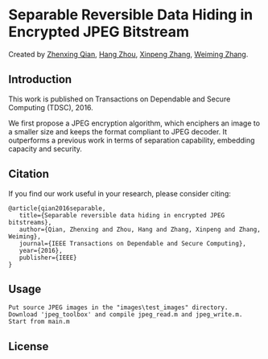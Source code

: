 # Separable Reversible Data Hiding in Encrypted JPEG Bitstream
Created by [Zhenxing Qian](http://www.qianzhenxing.com/), [Hang Zhou](http://home.ustc.edu.cn/~zh2991/), [Xinpeng Zhang](http://www.ci.shu.edu.cn/zhangxp.htm), [Weiming Zhang](http://staff.ustc.edu.cn/~zhangwm/index.html).

Introduction
--
This work is published on Transactions on Dependable and Secure Computing (TDSC), 2016. 

We first propose a JPEG encryption algorithm, which  enciphers an image to a smaller size and keeps the format compliant to JPEG decoder. It outperforms a previous work in terms of separation capability, embedding capacity and security.

Citation
--
If you find our work useful in your research, please consider citing:

    @article{qian2016separable,
       title={Separable reversible data hiding in encrypted JPEG bitstreams},
       author={Qian, Zhenxing and Zhou, Hang and Zhang, Xinpeng and Zhang, Weiming},
       journal={IEEE Transactions on Dependable and Secure Computing},
       year={2016},
       publisher={IEEE}
    }

Usage
--


    Put source JPEG images in the "images\test_images" directory.
    Download 'jpeg_toolbox' and compile jpeg_read.m and jpeg_write.m.
    Start from main.m

License
--
